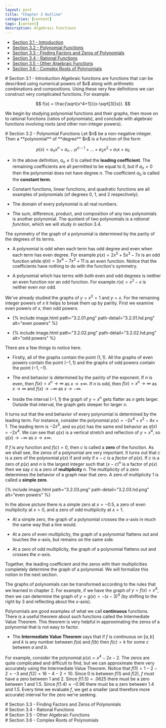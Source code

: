 ```yaml
---
layout: post
title: "Chapter 3 Outline"
categories: [content]
tags: [content]
description: Algebraic Functions
---
```

* [Section 3.1 - Introduction](#s1)
* [Section 3.2 - Polynomial Functions](#s2)
* [Section 3.3 - Finding Factors and Zeros of Polynomials](#s3)
* [Section 3.4 - Rational Functions](#s4)
* [Section 3.5 - Other Algebraic Functions](#s5)
* [Section 3.6 - Complex Roots of Polynomials](#s6)

<div id='s1'/>
# Section 3.1 - Introduction
Algebraic functions are functions that can be described using numerical powers of $x$ along with arithmetic combinations and compositions. Using these very few definitions we can construct very complicated functions. For example:

$$ f(x) = \frac{\sqrt{x^4+1}}{x-\sqrt[3]{x}}. $$

We begin by studying polynomial functions and their graphs, then move on to rational functions (ratios of polynomials), and conclude with algebraic functions involving roots (and other non-integer powers).

<div id='s2'/>
# Section 3.2 - Polynomial Functions
Let $n$ be a non-negative integer. Then a **polynomial** of **degree** $n$ is a function of the form

$$ p(x) = a_n x^n + a_{n-1} x^{n-1} + \dots + a_2 x^2 + a_1 x + a_0 $$

* In the above definition, $a_n\neq 0$ is called the **leading coefficient**. The remaining coefficients are all permitted to be equal to $0$, but if $a_n=0$ then the polynomial does not have degree $n$. The coefficient $a_0$ is called the **constant term**.

* Constant functions, linear functions, and quadratic functions are all examples of polynomials (of degrees $0$, $1$, and $2$ respectively).

* The domain of every polynomial is all real numbers. 

* The sum, difference, product, and composition of any two polynomials is another polynomial. The quotient of two polynomials is a *rational function*, which we will study in section 3.4.

The symmetry of the graph of a polynomial is determined by the parity of the degrees of its terms.

* A polynomial is odd when each term has odd degree and even when each term has even degree. For example $p(x) = 2x^5 + 5x^3 - 7x$ is an odd function while $q(x) = 3x^4 - 7x^2 + 11$ is an even function. Notice that the coefficients have nothing to do with the function's symmetry.

* A polynomial which has terms with both even and odd degrees is neither an even function nor an odd function. For example $r(x) = x^2 - x$ is neither even nor odd.

We've already studied the graphs of $y= x^0 = 1$ and $y = x$. For the remaining integer powers of $x$ it helps to break them up by pairity. First we examine even powers of $x$, then odd powers.

* {% include image.html path="3.2.01.png" path-detail="3.2.01.hd.png" alt="even powers" %}

* {% include image.html path="3.2.02.png" path-detail="3.2.02.hd.png" alt="odd powers" %}

There are a few things to notice here.

* Firstly, all of the graphs contain the point $(1,1)$. All the graphs of even powers contain the point $(-1,1)$ and the graphs of odd powers contain the point $(-1,-1)$.

* The end behavior is determined by the pairity of the exponent. If $n$ is even, then $f(x)=x^n\to\infty$ as $x\to\pm\infty$. If $n$ is odd, then $f(x)=x^n\to\infty$ as $x\to\infty$ and $f(x)\to-\infty$ as $x\to-\infty$.

* Inside the interval $(-1,1)$ the graph of $y=x^n$ gets flatter as $n$ gets larger. Outside that interval, the graph gets steeper for larger $n$.

It turns out that the end behavior of every polynomial is determined by the leading term. For instance, consider the polynomial $p(x) = -2x^4+x^2-4x+1$. The leading term is $-2x^4$, and so $p(x)$ has the same end behavior as $q(x)=-2x^4$. We can see that $q(x)$ is a vertical stretch and reflection of $y = x^4$, so $q(x)\to-\infty$ as $x\to\pm\infty$.

If $f$ is any function and $f(c)=0$, then $c$ is called a **zero** of the function. As we shall see, the zeros of a polynomial are very important. It turns out that $c$ is a zero of the polynomial $p(x)$ if and only if $x-c$ is a *factor* of $p(x)$. If $c$ is a zero of $p(x)$ and $n$ is the largest integer such that $(x-c)^n$ is a factor of $p(x)$ then we say $c$ is a zero of **multiplicity** $n$. The multiplicity of a zero determines the behavior of a graph near that zero. A zero of multiplicity $1$ is called a **simple zero**.

{% include image.html path="3.2.03.png" path-detail="3.2.03.hd.png" alt="even powers" %}

In the above picture there is a simple zero at $x=-0.5$, a zero of even multiplicity at $x=0$, and a zero of odd multiplicity at $x=1$.

* At a simple zero, the graph of a polynomial crosses the $x$-axis in much the same way that a line would.

* At a zero of even multiplicity, the graph of a polynomial flattens out and touches the $x$-axis, but remains on the same side.

* At a zero of odd multiplicity, the graph of a polynomial flattens out and crosses the $x$-axis.

Together, the leading coefficient and the zeros with their multiplicities completely determine the graph of a polynomial. We will formalize this notion in the next section.

The graphs of polynomials can be transformed according to the rules that we learned in chapter 2. For example, if we have the graph of $y = f(x) = x^4$, then we can determine the graph of $y = g(x) = -(x-3)^4$ (by shifting to the right by $3$ and reflecting about the $x$-axis).

Polynomials are good examples of what we call **continuous** functions. There is a useful theorem about such functions called the Intermediate Value Theorem. This theorem is very helpful in approximating the zeros of a polynomial that is not easy to factor.

* The **Intermediate Value Theorem** says that if $f$ is continuous on $[a,b]$ and $k$ is any number between $f(a)$ and $f(b)$ then $f(c)=k$ for some $c$ between $a$ and $b$.

For example, consider the polynomial $p(x) = x^4-2x-2$. The zeros are quite complicated and difficult to find, but we can approximate them very accurately using the Intermediate Value Theorem. Notice that $f(1) = 1-2-2=-3$ and $f(2) = 16-4-2=10$. Since $0$ is between $f(1)$ and $f(2)$, $f$ must have a zero between $1$ and $2$. Since $f(1.5)=.0625$ there must be a zero between $1$ and $1.5$. Since $f(1.4)\approx-0.96$ there must be a zero between $1.4$ and $1.5$. Every time we evaluate $f$, we get a smaller (and therefore more accurate) interval for the zero we're seeking.

<div id='s3'/>
# Section 3.3 - Finding Factors and Zeros of Polynomials

<div id='s4'/>
# Section 3.4 - Rational Functions

<div id='s5'/>
# Section 3.5 - Other Algebraic Functions

<div id='s6'/>
# Section 3.6 - Complex Roots of Polynomials

